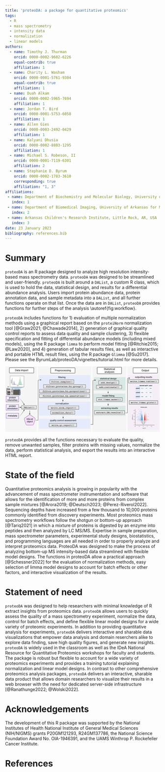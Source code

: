 ```yaml
---
title: 'proteoDA: a package for quantitative proteomics'
tags:
  - R
  - mass spectrometry
  - intensity data
  - normalization
  - linear models
authors:
  - name: Timothy J. Thurman
    orcid: 0000-0002-9602-6226
    equal-contrib: true 
    affiliation: 1
  - name: Charity L. Washam
    orcid: 0000-0001-5761-9304
    equal-contrib: true
    affiliation: 1 
  - name: Duah Alkam
    orcid: 0000-0002-5965-7694
    affiliation: 1
  - name: Jordan T. Bird
    orcid: 0000-0001-5753-6058
    affiliation: 1
  - name: Allen Gies
    orcid: 0000-0003-2492-0429
    affiliation: 1
  - name: Kalyani Dhusia
    orcid: 0000-0002-8803-1295
    affiliation: 1
  - name: Michael S. Robeson, II
    orcid: 0000-0001-7119-6301
    affiliation: 2
  - name: Stephanie D. Byrum
    orcid: 0000-0002-1783-3610
    corresponding: true 
    affiliation: "1, 3"
affiliations:
 - name: Department of Biochemistry and Molecular Biology, University of Arkansas for Medical Sciences, Little Rock, AR, USA
   index: 1
 - name: Department of Biomedical Imaging, University of Arkansas for Medical Sciences, Little Rock, AR, USA
   index: 2
 - name: Arkansas Children's Research Institute, Little Rock, AR, USA
   index: 3
date: 23 January 2023
bibliography: references.bib
---
```


# Summary
`proteoDA` is an R package designed to analyze high resolution intensity-based mass spectrometry data. `proteoDA` was designed to be streamlined and user-friendly. `proteoDA` is built around a `DAList`, a custom R class, which is used to hold the data, statistical design, and results for a differential abundance analysis. Users import protein abundance data, protein annotation data, and sample metadata into a `DAList`, and all further functions operate on that list. Once the data are in `DAList`, `proteoDA` provides functions for further steps of the analysis \autoref{fig:workflow}. 

`proteoDA` includes functions for 1) evaluation of multiple normalization methods using a graphical report based on the `proteiNorm` normalization tool [@Graw2021; @Chawade2014], 2) generation of graphical quality control reports to assess data quality and sample clustering, 3) flexible specification and fitting of differential abundance models (including mixed models), using the R package `limma` to perform model fitting [@Ritchie2015; @Law2020], and 4) generation of tabular results files, as well as interactive and portable HTML result files, using the R package `Glimma` [@Su2017]. Please see the ByrumLab/proteoDA/vignettes/tutorial.html for more details. 

![A flowchart of the proteoDA workflow.\label{fig:workflow}](proteoDA_flowchart.png) 


`proteoDA` provides all the functions necessary to evaluate the quality, remove unwanted samples, filter proteins with missing values, normalize the data, perform statistical analysis, and export the results into an interactive HTML report. 

# State of the field

Quantitative proteomics analysis is growing in popularity with the advancement of mass spectrometer instrumentation and software that allows for the identification of more and more proteins from complex sample mixtures [@Arora2019; @Deutsch2023; @Perez-Riverol2022]. Sequencing depths have increased from a few thousand to 10,000 proteins commonly identified from discovery experiments. Most proteomics mass spectrometry workflows follow the shotgun or bottom-up approach [@Tariq2021] in which a mixture of proteins is digested by an enzyme into peptides and then analyzed by LC MS/MS. Expertise in sample preparation, mass spectrometer parameters, experimental study designs, biostatistics, and programming languages are all needed in order to properly analyze and interpret proteomics data. ProteoDA was designed to make the process of analyzing bottom-up MS intensity-based data streamlined with flexible model designs. The functions in proteoDA allow a practical approach [@Schessner2022] for the evaluation of normalization methods, easy selection of limma model designs to account for batch effects or other factors, and interactive visualization of the results.

# Statement of need

`proteoDA` was designed to help researchers with minimal knowledge of R extract insights from proteomics data. `proteoDA` allows users to quickly assess the quality of a mass spectrometry experiment, normalize the data, control for batch effects, and define flexible linear model designs for a wide variety of proteomic experiments. In addition to providing quantitative analysis for experiments, `proteoDA` delivers interactive and sharable data visualizations that empower data analysis and domain reserchers alike to explore data finding, save high quality figures, and generate new insights. `proteoDA` is widely used in the classroom as well as the IDeA National Resource for Quantitative Proteomics workshops for faculty and students. The package is robust but flexible to account for a wide variety of proteomics experiments and provides a training tutorial explaining normalization and linear model designs. In contrast to other comprehensive proteomics analysis packages, `proteoDA` delivers an interactive, sharable data product that allows domain researchers to visualize their results in a web browser with the need for dedicated server-side infrastructure [@Ranathunge2022; @Wolski2022].   

# Acknowledgements

The development of this R package was supported by the National Institutes of Health National Institute of General Medical Sciences (NIH/NIGMS) grants P20GM121293, R24GM137786, the National Science Foundation Award No. OIA-1946391, and the UAMS Winthrop P. Rockefeller Cancer Institute. 

# References
